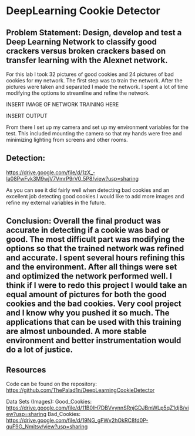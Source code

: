 # DeepLearning Cookie Detector

## Problem Statement: Design, develop and test a Deep Learning Network to classify good crackers versus broken crackers based on transfer learning with the Alexnet network. 

For this lab I took 32 pictures of good cookies and 24 pictures of bad cookies for my network. The first step was to train the network. After the pictures were taken and separated I made the network. I spent a lot of time modifying the options to streamline and refine the network.

INSERT IMAGE OF NETWORK TRAINING HERE

INSERT OUTPUT

From there I set up my camera and set up my environment variables for the test. This included mounting the camera so that my hands were free and minimizing lighting from screens and other rooms. 

## Detection:

https://drive.google.com/file/d/1zX_-Ia08PwFvk3M9wjV7VmrP9rV0_5P8/view?usp=sharing 

As you can see it did fairly well when detecting bad cookies and an excellent job detecting good cookies.I would like to add more images and refine my external variables in the future.

## Conclusion: Overall the final product was accurate in detecting if a cookie was bad or good. The most difficult part was modifying the options so that the trained network was refined and accurate. I spent several hours refining this and the environment. After all things were set and optimized the network performed well. I think if I were to redo this project I would take an equal amount of pictures for both the good cookies and the bad cookies. Very cool project and I know why you pushed it so much. The applications that can be used with this training are almost unbounded. A more stable environment and better instrumentation would do a lot of justice.


## Resources
Code can be found on the repository: https://github.com/ThePalad1n/DeepLearningCookieDetector 

Data Sets (Images): 
Good_Cookies: https://drive.google.com/file/d/11B0IH7DBVvynnSRnjGDJBmWLp5qZ1djB/view?usp=sharing 
Bad_Cookies: https://drive.google.com/file/d/19NG_gFWv2hOkRC8fd0P-quF9G_Nmitsv/view?usp=sharing 
